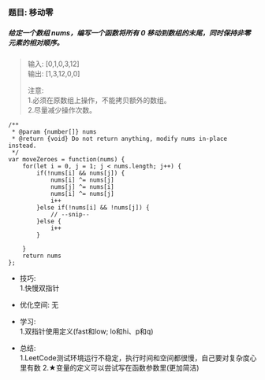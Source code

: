 
### 题目: 移动零
##### 给定一个数组 nums，编写一个函数将所有 0 移动到数组的末尾，同时保持非零元素的相对顺序。

> 输入: [0,1,0,3,12]  
> 输出: [1,3,12,0,0]
>
> 注意:  
> 1.必须在原数组上操作，不能拷贝额外的数组。  
> 2.尽量减少操作次数。

```
/**
 * @param {number[]} nums
 * @return {void} Do not return anything, modify nums in-place instead.
 */
var moveZeroes = function(nums) {
    for(let i = 0, j = 1; j < nums.length; j++) {
        if(!nums[i] && nums[j]) {
            nums[i] ^= nums[j]
            nums[j] ^= nums[i]
            nums[i] ^= nums[j]
            i++
        }else if(!nums[i] && !nums[j]) {
            // --snip--
        }else {
            i++
        }
        
    }
    return nums
};
```

* 技巧:  
1.快慢双指针

* 优化空间:  无

* 学习:  
1.双指针使用定义(fast和low; lo和hi、p和q)

* 总结:  
1.LeetCode测试环境运行不稳定，执行时间和空间都很慢，自己要对复杂度心里有数
2.★变量的定义可以尝试写在函数参数里(更加简洁)

